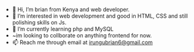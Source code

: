 - 👋 Hi, I’m brian from Kenya and web developer.
- 👀 I’m interested in web development and good in HTML, CSS and still polishing skills on Js.
- 🌱 I’m currently learning php and MySQL
- ~im looking to collborate on anything frontend for now. 
- 📫 Reach me through email at irungubrian6@gmail.com
